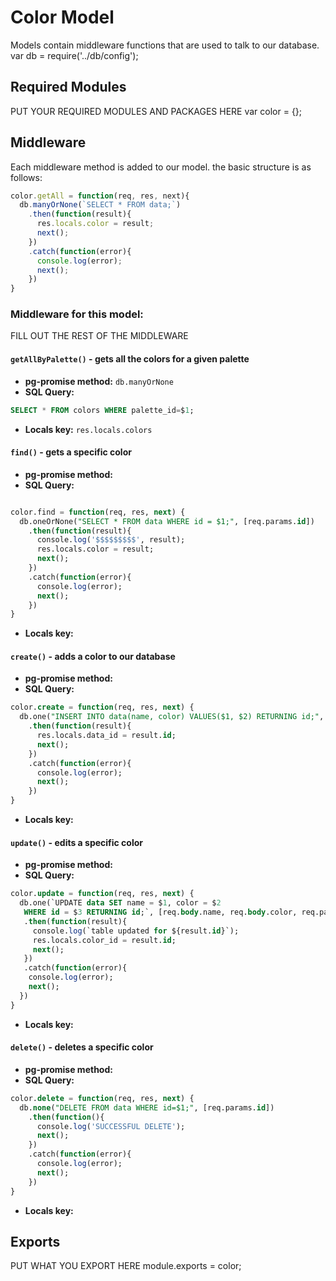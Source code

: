 # Color Model
Models contain middleware functions that are used to talk to our database. 
var db = require('../db/config');
## Required Modules 
PUT YOUR REQUIRED MODULES AND PACKAGES HERE
var color = {};
## Middleware
Each middleware method is added to our model. the basic structure is as follows:

```js
color.getAll = function(req, res, next){
  db.manyOrNone(`SELECT * FROM data;`)
    .then(function(result){
      res.locals.color = result;
      next();
    })
    .catch(function(error){
      console.log(error);
      next();
    })
}
```

### Middleware for this model:

FILL OUT THE REST OF THE MIDDLEWARE

#### `getAllByPalette()` - gets all the colors for a given palette 
- **pg-promise method:** `db.manyOrNone`
- **SQL Query:**
```sql 
SELECT * FROM colors WHERE palette_id=$1;
```
- **Locals key:** `res.locals.colors`
#### `find()` - gets a specific color
- **pg-promise method:** 
- **SQL Query:**
```sql 

color.find = function(req, res, next) {
  db.oneOrNone("SELECT * FROM data WHERE id = $1;", [req.params.id])
    .then(function(result){
      console.log('$$$$$$$$$', result);
      res.locals.color = result;
      next();
    })
    .catch(function(error){
      console.log(error);
      next();
    })
}

```
- **Locals key:**  
#### `create()` - adds a color to our database
- **pg-promise method:** 
- **SQL Query:**
```sql 
color.create = function(req, res, next) {
  db.one("INSERT INTO data(name, color) VALUES($1, $2) RETURNING id;", [req.body.name, req.body.color])
    .then(function(result){
      res.locals.data_id = result.id;
      next();
    })
    .catch(function(error){
      console.log(error);
      next();
    })
}
```

- **Locals key:**  
#### `update()` - edits a specific color
- **pg-promise method:** 
- **SQL Query:**
```sql 
color.update = function(req, res, next) {
  db.one(`UPDATE data SET name = $1, color = $2
   WHERE id = $3 RETURNING id;`, [req.body.name, req.body.color, req.params.id])
   .then(function(result){
     console.log(`table updated for ${result.id}`);
     res.locals.color_id = result.id;
     next();
   })
   .catch(function(error){
    console.log(error);
    next();
  })
}
```
- **Locals key:** 
#### `delete()` - deletes a specific color
- **pg-promise method:** 
- **SQL Query:**
```sql 
color.delete = function(req, res, next) {
  db.none("DELETE FROM data WHERE id=$1;", [req.params.id])
    .then(function(){
      console.log('SUCCESSFUL DELETE');
      next();
    })
    .catch(function(error){
      console.log(error);
      next();
    })
}
```
- **Locals key:**  

## Exports
PUT WHAT YOU EXPORT HERE
module.exports = color;